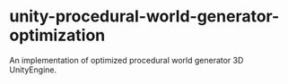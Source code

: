 # unity-procedural-world-generator-optimization
An implementation of optimized procedural world generator 3D UnityEngine.
